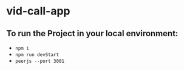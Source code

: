# vid-call-app
## To run the Project in your local environment:
- ```npm i```
- ```npm run devStart```
- ```peerjs --port 3001```
